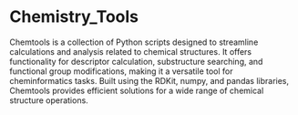 # Chemistry_Tools

Chemtools is a collection of Python scripts designed to streamline calculations and analysis related to chemical structures. It offers functionality for descriptor calculation, substructure searching, and functional group modifications, making it a versatile tool for cheminformatics tasks. Built using the RDKit, numpy, and pandas libraries, Chemtools provides efficient solutions for a wide range of chemical structure operations.
